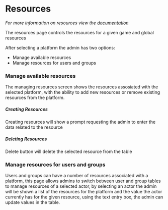# Resources
*For more information on resources view the [documentation](/features/resource.html)*

The resources page controls the resources for a given game and global resources

After selecting a platform the admin has two options:
* Manage available resources
* Manage resources for users and groups

### Manage available resources
The managing resources screen shows the resources assosiated with the selected platform, with the ability to add new resources or remove existing resources from the platform.
##### Creating Resources
Creating resources will show a prompt requesting the admin to enter the data related to the resource
##### Deleting Resources
Delete button will delete the selected resource from the table

### Manage resources for users and groups
Users and groups can have a number of resources associated with a platform, this page allows admins to switch between user and group tables to manage resources of a selected actor, by selecting an actor the admin will be shown a list of the resources for the platform and the value the actor currently has for the given resource, using the text entry box, the admin can update values in the table.
